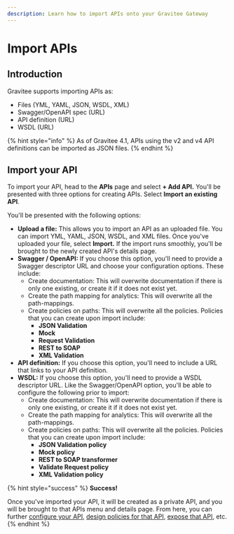```yaml
---
description: Learn how to import APIs onto your Gravitee Gateway
---
```


# Import APIs

## Introduction

Gravitee supports importing APIs as:

* Files (YML, YAML, JSON, WSDL, XML)
* Swagger/OpenAPI spec (URL)
* API definition (URL)
* WSDL (URL)

{% hint style="info" %}
As of Gravitee 4.1, APIs using the v2 and v4 API definitions can be imported as JSON files.
{% endhint %}

## Import your API

To import your API, head to the **APIs** page and select **+ Add API.** You'll be presented with three options for creating APIs. Select **Import an existing API**.

You'll be presented with the following options:

* **Upload a file:** This allows you to import an API as an uploaded file. You can import YML, YAML, JSON, WSDL, and XML files. Once you've uploaded your file, select **Import.** If the import runs smoothly, you'll be brought to the newly created API's details page.
* **Swagger / OpenAPI:** If you choose this option, you'll need to provide a Swagger descriptor URL and choose your configuration options. These include:
  * Create documentation: This will overwrite documentation if there is only one existing, or create it if it does not exist yet.
  * Create the path mapping for analytics: This will overwrite all the path-mappings.
  * Create policies on paths: This will overwrite all the policies. Policies that you can create upon import include:
    * **JSON Validation**
    * **Mock**
    * **Request Validation**
    * **REST to SOAP**
    * **XML Validation**
* **API definition:** If you choose this option, you'll need to include a URL that links to your API definition.
* **WSDL:** If you choose this option, you'll need to provide a WSDL descriptor URL. Like the Swagger/OpenAPI option, you'll be able to configure the following prior to import:
  * Create documentation: This will overwrite documentation if there is only one existing, or create it if it does not exist yet.
  * Create the path mapping for analytics: This will overwrite all the path-mappings.
  * Create policies on paths: This will overwrite all the policies. Policies that you can create upon import include:
    * **JSON Validation policy**
    * **Mock policy**
    * **REST to SOAP transformer**
    * **Validate Request policy**
    * **XML Validation policy**

{% hint style="success" %}
**Success!**

Once you've imported your API, it will be created as a private API, and you will be brought to that APIs menu and details page. From here, you can further [configure your API](../../api-configuration/), [design policies for that API](../../policy-studio/), [expose that API](../../api-exposure-plans-applications-and-subscriptions/), etc.
{% endhint %}

